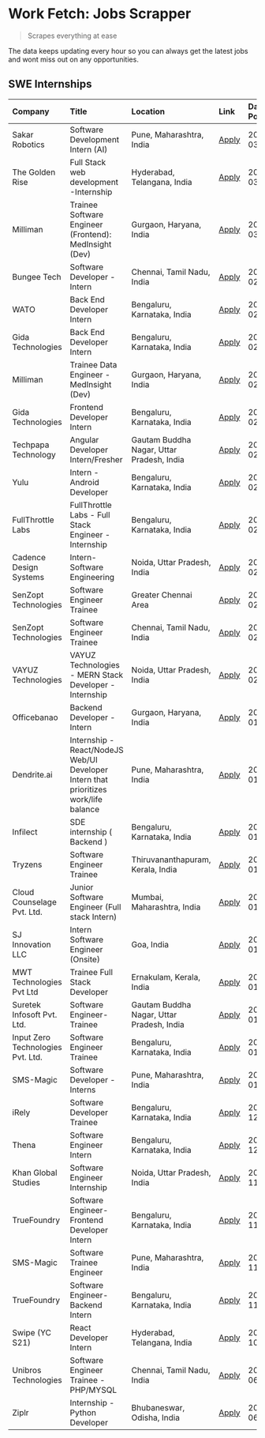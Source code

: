 # Work Fetch: Jobs Scrapper
> Scrapes everything at ease

The data keeps updating every hour so you can always get the latest jobs and wont miss out on any opportunities.

## SWE Internships
<!--START_SECTION:workfetch-->
| Company                           | Title                                                                                | Location                                  | Link                                                                                                                                                                                                                                                                                                  | Date Posted   |
|:----------------------------------|:-------------------------------------------------------------------------------------|:------------------------------------------|:------------------------------------------------------------------------------------------------------------------------------------------------------------------------------------------------------------------------------------------------------------------------------------------------------|:--------------|
| Sakar Robotics                    | Software Development Intern (AI)                                                     | Pune, Maharashtra, India                  | [Apply](https://in.linkedin.com/jobs/view/software-development-intern-ai-at-sakar-robotics-3848337951?position=2&pageNum=0&refId=w%2BaVbhb%2FjRkXJNw7S6j3qg%3D%3D&trackingId=x7z%2BtHQZk%2FtbHKHVOTa2mg%3D%3D&trk=public_jobs_jserp-result_search-card)                                               | 2024-03-07    |
| The Golden Rise                   | Full Stack web development -Internship                                               | Hyderabad, Telangana, India               | [Apply](https://in.linkedin.com/jobs/view/full-stack-web-development-internship-at-the-golden-rise-3847033236?position=34&pageNum=0&refId=w%2BaVbhb%2FjRkXJNw7S6j3qg%3D%3D&trackingId=JzeBwxLa9mwAHUG9VPZugg%3D%3D&trk=public_jobs_jserp-result_search-card)                                          | 2024-03-05    |
| Milliman                          | Trainee Software Engineer (Frontend): MedInsight (Dev)                               | Gurgaon, Haryana, India                   | [Apply](https://in.linkedin.com/jobs/view/trainee-software-engineer-frontend-medinsight-dev-at-milliman-3792874280?position=5&pageNum=0&refId=w%2BaVbhb%2FjRkXJNw7S6j3qg%3D%3D&trackingId=fZTjjhiueOf7t3KqTnCPEQ%3D%3D&trk=public_jobs_jserp-result_search-card)                                      | 2024-03-01    |
| Bungee Tech                       | Software Developer - Intern                                                          | Chennai, Tamil Nadu, India                | [Apply](https://in.linkedin.com/jobs/view/software-developer-intern-at-bungee-tech-3842220746?position=40&pageNum=0&refId=w%2BaVbhb%2FjRkXJNw7S6j3qg%3D%3D&trackingId=yARRdTWPd2KSqgl5xGsRXA%3D%3D&trk=public_jobs_jserp-result_search-card)                                                          | 2024-02-28    |
| WATO                              | Back End Developer Intern                                                            | Bengaluru, Karnataka, India               | [Apply](https://in.linkedin.com/jobs/view/back-end-developer-intern-at-wato-3834852920?position=57&pageNum=0&refId=w%2BaVbhb%2FjRkXJNw7S6j3qg%3D%3D&trackingId=sudhSzGn4SZxx9eHVsU8%2FA%3D%3D&trk=public_jobs_jserp-result_search-card)                                                               | 2024-02-26    |
| Gida Technologies                 | Back End Developer Intern                                                            | Bengaluru, Karnataka, India               | [Apply](https://in.linkedin.com/jobs/view/back-end-developer-intern-at-gida-technologies-3836849295?position=41&pageNum=0&refId=w%2BaVbhb%2FjRkXJNw7S6j3qg%3D%3D&trackingId=%2FTEOHa27OjA39dwoTdOINA%3D%3D&trk=public_jobs_jserp-result_search-card)                                                  | 2024-02-23    |
| Milliman                          | Trainee Data Engineer - MedInsight (Dev)                                             | Gurgaon, Haryana, India                   | [Apply](https://in.linkedin.com/jobs/view/trainee-data-engineer-medinsight-dev-at-milliman-3789275187?position=55&pageNum=0&refId=w%2BaVbhb%2FjRkXJNw7S6j3qg%3D%3D&trackingId=%2FOoGgPrY09aZHkdBBS%2Btrw%3D%3D&trk=public_jobs_jserp-result_search-card)                                              | 2024-02-23    |
| Gida Technologies                 | Frontend Developer Intern                                                            | Bengaluru, Karnataka, India               | [Apply](https://in.linkedin.com/jobs/view/frontend-developer-intern-at-gida-technologies-3836040945?position=11&pageNum=0&refId=w%2BaVbhb%2FjRkXJNw7S6j3qg%3D%3D&trackingId=LnnwNSwKwvwPWc4vcddgmQ%3D%3D&trk=public_jobs_jserp-result_search-card)                                                    | 2024-02-21    |
| Techpapa Technology               | Angular Developer Intern/Fresher                                                     | Gautam Buddha Nagar, Uttar Pradesh, India | [Apply](https://in.linkedin.com/jobs/view/angular-developer-intern-fresher-at-techpapa-technology-3834305862?position=46&pageNum=0&refId=w%2BaVbhb%2FjRkXJNw7S6j3qg%3D%3D&trackingId=kQqfStTSY7mCA1CuH61yaA%3D%3D&trk=public_jobs_jserp-result_search-card)                                           | 2024-02-20    |
| Yulu                              | Intern - Android Developer                                                           | Bengaluru, Karnataka, India               | [Apply](https://in.linkedin.com/jobs/view/intern-android-developer-at-yulu-3834459982?position=44&pageNum=0&refId=w%2BaVbhb%2FjRkXJNw7S6j3qg%3D%3D&trackingId=6gLE6FKExtdZI6gJY%2BRFAA%3D%3D&trk=public_jobs_jserp-result_search-card)                                                                | 2024-02-19    |
| FullThrottle Labs                 | FullThrottle Labs - Full Stack Engineer - Internship                                 | Bengaluru, Karnataka, India               | [Apply](https://in.linkedin.com/jobs/view/fullthrottle-labs-full-stack-engineer-internship-at-fullthrottle-labs-3829636016?position=45&pageNum=0&refId=w%2BaVbhb%2FjRkXJNw7S6j3qg%3D%3D&trackingId=ovNy%2BiGkyc7iJDVAht0%2FVg%3D%3D&trk=public_jobs_jserp-result_search-card)                         | 2024-02-17    |
| Cadence Design Systems            | Intern-Software Engineering                                                          | Noida, Uttar Pradesh, India               | [Apply](https://in.linkedin.com/jobs/view/intern-software-engineering-at-cadence-design-systems-3794689056?position=56&pageNum=0&refId=w%2BaVbhb%2FjRkXJNw7S6j3qg%3D%3D&trackingId=JLAj9TjyOT3%2BFWHOmGmF8Q%3D%3D&trk=public_jobs_jserp-result_search-card)                                           | 2024-02-17    |
| SenZopt Technologies              | Software Engineer Trainee                                                            | Greater Chennai Area                      | [Apply](https://in.linkedin.com/jobs/view/software-engineer-trainee-at-senzopt-technologies-3827688781?position=27&pageNum=0&refId=w%2BaVbhb%2FjRkXJNw7S6j3qg%3D%3D&trackingId=sALSa96ALVWMfumiUqGjBA%3D%3D&trk=public_jobs_jserp-result_search-card)                                                 | 2024-02-12    |
| SenZopt Technologies              | Software Engineer Trainee                                                            | Chennai, Tamil Nadu, India                | [Apply](https://in.linkedin.com/jobs/view/software-engineer-trainee-at-senzopt-technologies-3827686880?position=37&pageNum=0&refId=w%2BaVbhb%2FjRkXJNw7S6j3qg%3D%3D&trackingId=KW7bEYDzRKBxgzS3KMUc5A%3D%3D&trk=public_jobs_jserp-result_search-card)                                                 | 2024-02-12    |
| VAYUZ Technologies                | VAYUZ Technologies - MERN Stack Developer - Internship                               | Noida, Uttar Pradesh, India               | [Apply](https://in.linkedin.com/jobs/view/vayuz-technologies-mern-stack-developer-internship-at-vayuz-technologies-3822619356?position=47&pageNum=0&refId=w%2BaVbhb%2FjRkXJNw7S6j3qg%3D%3D&trackingId=8IgcyaJLiQlBXY3b6kiLDg%3D%3D&trk=public_jobs_jserp-result_search-card)                          | 2024-02-10    |
| Officebanao                       | Backend Developer - Intern                                                           | Gurgaon, Haryana, India                   | [Apply](https://in.linkedin.com/jobs/view/backend-developer-intern-at-officebanao-3814263731?position=19&pageNum=0&refId=w%2BaVbhb%2FjRkXJNw7S6j3qg%3D%3D&trackingId=HQSxY9QMBhxSWvRSPExKMA%3D%3D&trk=public_jobs_jserp-result_search-card)                                                           | 2024-01-31    |
| Dendrite.ai                       | Internship - React/NodeJS Web/UI Developer Intern that prioritizes work/life balance | Pune, Maharashtra, India                  | [Apply](https://in.linkedin.com/jobs/view/internship-react-nodejs-web-ui-developer-intern-that-prioritizes-work-life-balance-at-dendrite-ai-3818948068?position=25&pageNum=0&refId=w%2BaVbhb%2FjRkXJNw7S6j3qg%3D%3D&trackingId=6piiQo1qp9I4QhzV0RqH1Q%3D%3D&trk=public_jobs_jserp-result_search-card) | 2024-01-31    |
| Infilect                          | SDE internship ( Backend )                                                           | Bengaluru, Karnataka, India               | [Apply](https://in.linkedin.com/jobs/view/sde-internship-backend-at-infilect-3815120558?position=20&pageNum=0&refId=w%2BaVbhb%2FjRkXJNw7S6j3qg%3D%3D&trackingId=iufw1hNAQiKpDRR%2Fj%2FoD9g%3D%3D&trk=public_jobs_jserp-result_search-card)                                                            | 2024-01-25    |
| Tryzens                           | Software Engineer Trainee                                                            | Thiruvananthapuram, Kerala, India         | [Apply](https://in.linkedin.com/jobs/view/software-engineer-trainee-at-tryzens-3809363491?position=30&pageNum=0&refId=w%2BaVbhb%2FjRkXJNw7S6j3qg%3D%3D&trackingId=IaQEbtwRr08IYDHTM7PSKg%3D%3D&trk=public_jobs_jserp-result_search-card)                                                              | 2024-01-18    |
| Cloud Counselage Pvt. Ltd.        | Junior Software Engineer (Full stack Intern)                                         | Mumbai, Maharashtra, India                | [Apply](https://in.linkedin.com/jobs/view/junior-software-engineer-full-stack-intern-at-cloud-counselage-pvt-ltd-3803132814?position=21&pageNum=0&refId=w%2BaVbhb%2FjRkXJNw7S6j3qg%3D%3D&trackingId=M2vEsyYqkasAnzaHvlB6Vw%3D%3D&trk=public_jobs_jserp-result_search-card)                            | 2024-01-11    |
| SJ Innovation LLC                 | Intern Software Engineer (Onsite)                                                    | Goa, India                                | [Apply](https://in.linkedin.com/jobs/view/intern-software-engineer-onsite-at-sj-innovation-llc-3799959011?position=33&pageNum=0&refId=w%2BaVbhb%2FjRkXJNw7S6j3qg%3D%3D&trackingId=UBIQ%2BbZOS51FYLEq8zdPlw%3D%3D&trk=public_jobs_jserp-result_search-card)                                            | 2024-01-11    |
| MWT Technologies Pvt Ltd          | Trainee Full Stack Developer                                                         | Ernakulam, Kerala, India                  | [Apply](https://in.linkedin.com/jobs/view/trainee-full-stack-developer-at-mwt-technologies-pvt-ltd-3800921715?position=6&pageNum=0&refId=w%2BaVbhb%2FjRkXJNw7S6j3qg%3D%3D&trackingId=QQD5GmZZy%2F%2F%2BZckR%2FETvyw%3D%3D&trk=public_jobs_jserp-result_search-card)                                   | 2024-01-09    |
| Suretek Infosoft Pvt. Ltd.        | Software Engineer-Trainee                                                            | Gautam Buddha Nagar, Uttar Pradesh, India | [Apply](https://in.linkedin.com/jobs/view/software-engineer-trainee-at-suretek-infosoft-pvt-ltd-3800934643?position=16&pageNum=0&refId=w%2BaVbhb%2FjRkXJNw7S6j3qg%3D%3D&trackingId=35Od%2FNzx6po2n722DfW5sw%3D%3D&trk=public_jobs_jserp-result_search-card)                                           | 2024-01-09    |
| Input Zero Technologies Pvt. Ltd. | Software Engineer Trainee                                                            | Bengaluru, Karnataka, India               | [Apply](https://in.linkedin.com/jobs/view/software-engineer-trainee-at-input-zero-technologies-pvt-ltd-3800927643?position=26&pageNum=0&refId=w%2BaVbhb%2FjRkXJNw7S6j3qg%3D%3D&trackingId=GViQ8iht%2FmQiCl5Rpi5CyQ%3D%3D&trk=public_jobs_jserp-result_search-card)                                    | 2024-01-09    |
| SMS-Magic                         | Software Developer -Interns                                                          | Pune, Maharashtra, India                  | [Apply](https://in.linkedin.com/jobs/view/software-developer-interns-at-sms-magic-3799485343?position=28&pageNum=0&refId=w%2BaVbhb%2FjRkXJNw7S6j3qg%3D%3D&trackingId=2xpPkaquNtsflFKmO5NXDA%3D%3D&trk=public_jobs_jserp-result_search-card)                                                           | 2024-01-05    |
| iRely                             | Software Developer Trainee                                                           | Bengaluru, Karnataka, India               | [Apply](https://in.linkedin.com/jobs/view/software-developer-trainee-at-irely-3801577534?position=10&pageNum=0&refId=w%2BaVbhb%2FjRkXJNw7S6j3qg%3D%3D&trackingId=BhwfCBG%2Bs6mIhGXEdhc4kA%3D%3D&trk=public_jobs_jserp-result_search-card)                                                             | 2023-12-22    |
| Thena                             | Software Engineer Intern                                                             | Bengaluru, Karnataka, India               | [Apply](https://in.linkedin.com/jobs/view/software-engineer-intern-at-thena-3778731751?position=13&pageNum=0&refId=w%2BaVbhb%2FjRkXJNw7S6j3qg%3D%3D&trackingId=GE3bQ4IMChhxYtxsv6JAVg%3D%3D&trk=public_jobs_jserp-result_search-card)                                                                 | 2023-12-05    |
| Khan Global Studies               | Software Engineer Internship                                                         | Noida, Uttar Pradesh, India               | [Apply](https://in.linkedin.com/jobs/view/software-engineer-internship-at-khan-global-studies-3766942197?position=39&pageNum=0&refId=w%2BaVbhb%2FjRkXJNw7S6j3qg%3D%3D&trackingId=CG7R5lCa2CuO6OSZ6pnJ3A%3D%3D&trk=public_jobs_jserp-result_search-card)                                               | 2023-11-27    |
| TrueFoundry                       | Software Engineer- Frontend Developer Intern                                         | Bengaluru, Karnataka, India               | [Apply](https://in.linkedin.com/jobs/view/software-engineer-frontend-developer-intern-at-truefoundry-3790095058?position=12&pageNum=0&refId=w%2BaVbhb%2FjRkXJNw7S6j3qg%3D%3D&trackingId=iRsNzEB%2BqEo%2F4OKnGq6zkw%3D%3D&trk=public_jobs_jserp-result_search-card)                                    | 2023-11-24    |
| SMS-Magic                         | Software Trainee Engineer                                                            | Pune, Maharashtra, India                  | [Apply](https://in.linkedin.com/jobs/view/software-trainee-engineer-at-sms-magic-3761409781?position=22&pageNum=0&refId=w%2BaVbhb%2FjRkXJNw7S6j3qg%3D%3D&trackingId=rSh5Tdeqxax0xMn1jaWFEw%3D%3D&trk=public_jobs_jserp-result_search-card)                                                            | 2023-11-16    |
| TrueFoundry                       | Software Engineer-Backend Intern                                                     | Bengaluru, Karnataka, India               | [Apply](https://in.linkedin.com/jobs/view/software-engineer-backend-intern-at-truefoundry-3779508170?position=24&pageNum=0&refId=w%2BaVbhb%2FjRkXJNw7S6j3qg%3D%3D&trackingId=xPuShU01WAEjzO1JK0zAAQ%3D%3D&trk=public_jobs_jserp-result_search-card)                                                   | 2023-11-10    |
| Swipe (YC S21)                    | React Developer Intern                                                               | Hyderabad, Telangana, India               | [Apply](https://in.linkedin.com/jobs/view/react-developer-intern-at-swipe-yc-s21-3737600089?position=14&pageNum=0&refId=w%2BaVbhb%2FjRkXJNw7S6j3qg%3D%3D&trackingId=08zPYvrw04tycY7boRWT4g%3D%3D&trk=public_jobs_jserp-result_search-card)                                                            | 2023-10-13    |
| Unibros Technologies              | Software Engineer Trainee - PHP/MYSQL                                                | Chennai, Tamil Nadu, India                | [Apply](https://in.linkedin.com/jobs/view/software-engineer-trainee-php-mysql-at-unibros-technologies-3656599241?position=29&pageNum=0&refId=w%2BaVbhb%2FjRkXJNw7S6j3qg%3D%3D&trackingId=mf5NxI4QMLUq%2FdFdTw0oXg%3D%3D&trk=public_jobs_jserp-result_search-card)                                     | 2023-06-12    |
| Ziplr                             | Internship - Python Developer                                                        | Bhubaneswar, Odisha, India                | [Apply](https://in.linkedin.com/jobs/view/internship-python-developer-at-ziplr-3645677592?position=53&pageNum=0&refId=w%2BaVbhb%2FjRkXJNw7S6j3qg%3D%3D&trackingId=x0WSzouzJ1dqmRVwvP50MQ%3D%3D&trk=public_jobs_jserp-result_search-card)                                                              | 2023-06-02    |
<!--END_SECTION:workfetch-->
